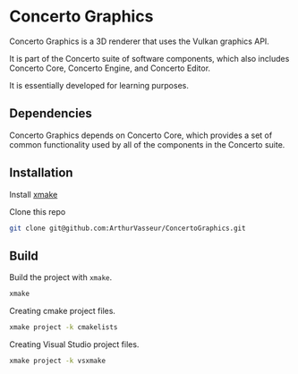 
# Concerto Graphics

Concerto Graphics is a 3D renderer that uses the Vulkan graphics API.

It is part of the Concerto suite of software components, which also includes Concerto Core, Concerto Engine, and Concerto Editor.

It is essentially developed for learning purposes.

## Dependencies

Concerto Graphics depends on Concerto Core, which provides a set of common functionality used by all of the components in the Concerto suite.
## Installation

Install [xmake](https://xmake.io/#/)

Clone this repo 

```bash
git clone git@github.com:ArthurVasseur/ConcertoGraphics.git
```

## Build

Build the project with `xmake`.

```bash
xmake
```

Creating cmake project files.

```bash
xmake project -k cmakelists
```

Creating Visual Studio project files.

```bash
xmake project -k vsxmake
